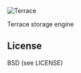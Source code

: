 ![Terrace](https://misfra.me/img/2018/terrace.png)

Terrace storage engine

## License

BSD (see LICENSE)
